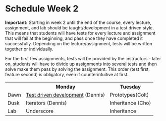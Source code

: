 # Schedule Week 2

**Important:** Starting in week 2 until the end of the course, every lecture, assignment, and lab should be taught/development in a test driven style. This means that students will have tests for every lecture and assignment that will fail at the beginning, and pass once they have completed it successfully. Depending on the lecture/assignment, tests will be written together or individually.

For the first few assignments, tests will be provided by the instructors - later on, students will have to divide up assignments into several tests and then solve make them pass by solving the assignment. This order (test first, feature second) is obligatory, even if counterintuitive at first.

<table>
  <tr>
    <th></th>
    <th>Monday</th>
    <th>Tuesday</th>
  </tr>
  <tr>
    <td>Dawn</td>
    <td><a href="https://github.com/sf-wdi-14/notes/blob/master/lectures/week-2/test-driven-development.md">Test driven development</a> (Dennis)</td>
    <td>Prototypes(Colt)</td>
  </tr>
  <tr>
    <td>Dusk</td>
    <td>Iterators (Dennis)</td>
    <td>Inheritance (Cho)</td>
  </tr>
  <tr>
    <td>Lab</td>
    <td>Underscore</td>
    <td>Inheritance</td>
  </tr>
</table>
